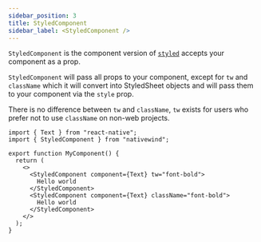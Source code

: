 ```yaml
---
sidebar_position: 3
title: StyledComponent
sidebar_label: <StyledComponent />
---
```


`StyledComponent` is the component version of [`styled`](/v2//api/styled) accepts your component as a prop.

`StyledComponent` will pass all props to your component, except for `tw` and `className` which it will convert into StyledSheet objects and will pass them to your component via the `style` prop.

There is no difference between `tw` and `className`, `tw` exists for users who prefer not to use `className` on non-web projects.

```tsx
import { Text } from "react-native";
import { StyledComponent } from "nativewind";

export function MyComponent() {
  return (
    <>
      <StyledComponent component={Text} tw="font-bold">
        Hello world
      </StyledComponent>
      <StyledComponent component={Text} className="font-bold">
        Hello world
      </StyledComponent>
    </>
  );
}
```
